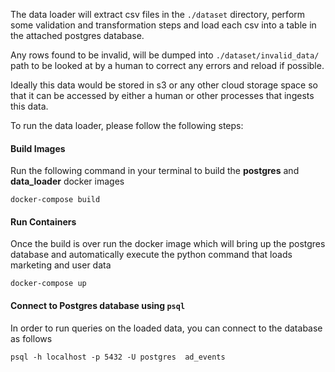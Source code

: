 The data loader will extract csv files in the `./dataset` directory, perform some validation and transformation steps and load each csv into a table in the attached postgres database.

Any rows found to be invalid, will be dumped into `./dataset/invalid_data/` path to be looked at by a human to correct any errors and reload if possible. 

Ideally this data would be stored in s3 or any other cloud storage space so that it can be accessed by either a human or other processes that ingests this data.

To run the data loader, please follow the following steps:

#### Build Images
Run the following command in your terminal to build the __postgres__ and __data_loader__ docker images

```docker-compose build```

#### Run Containers

Once the build is over run the docker image which will bring up the postgres database and automatically execute the python command that loads marketing and user data

```docker-compose up```

#### Connect to Postgres database using `psql`

In order to run queries on the loaded data, you can connect to the database as follows

```psql -h localhost -p 5432 -U postgres  ad_events```

